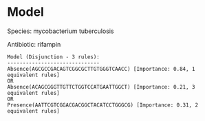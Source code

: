 
# Model

Species: mycobacterium tuberculosis

Antibiotic: rifampin

```
Model (Disjunction - 3 rules):
------------------------------
Absence(AGCGCCGACAGTCGGCGCTTGTGGGTCAACC) [Importance: 0.84, 1 equivalent rules]
OR
Absence(ACAGCGGGTTGTTCTGGTCCATGAATTGGCT) [Importance: 0.21, 3 equivalent rules]
OR
Presence(AATTCGTCGGACGACGGCTACATCCTGGGCG) [Importance: 0.31, 2 equivalent rules]

```

